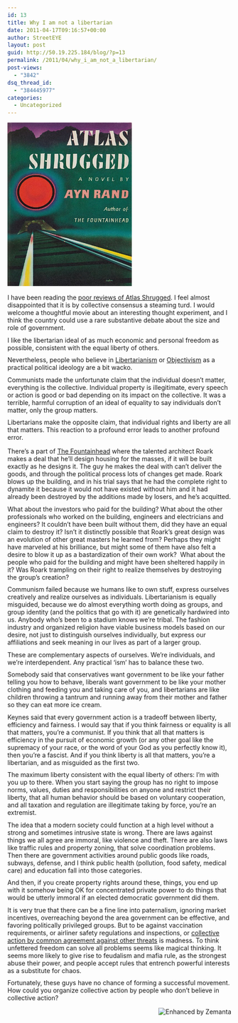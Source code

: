 ```yaml
---
id: 13
title: Why I am not a libertarian
date: 2011-04-17T09:16:57+00:00
author: StreetEYE
layout: post
guid: http://50.19.225.184/blog/?p=13
permalink: /2011/04/why_i_am_not_a_libertarian/
post-views:
  - "3842"
dsq_thread_id:
  - "384445977"
categories:
  - Uncategorized
---
```

  <img src="/assets/2020/atlasshrugged.jpg" alt="Atlas Shrugged" width="280" height="367" /></a></p> 
  
<span class="Apple-style-span" style="font-family: TimesRoman, serif; font-size: 16px; color: rgb(0, 0, 0); "></p> 

<p style="margin-top: 0px; margin-right: 0px; margin-bottom: 0.75em; margin-left: 0px; padding-top: 0px; padding-right: 0px; padding-bottom: 0px; padding-left: 0px; ">
  I have been reading the <a href="http://www.rottentomatoes.com/m/atlas_shrugged_part_i/">poor reviews of Atlas Shrugged</a>. I feel almost disappointed that it is by collective consensus a steaming turd. I would welcome a thoughtful movie about an interesting thought experiment, and I think the country could use a rare substantive debate about the size and role of government.
</p>

<p style="margin-top: 0px; margin-right: 0px; margin-bottom: 0.75em; margin-left: 0px; padding-top: 0px; padding-right: 0px; padding-bottom: 0px; padding-left: 0px; ">
  I like the libertarian ideal of as much economic and personal freedom as possible, consistent with the equal liberty of others.
</p>

<p style="margin-top: 0px; margin-right: 0px; margin-bottom: 0.75em; margin-left: 0px; padding-top: 0px; padding-right: 0px; padding-bottom: 0px; padding-left: 0px; ">
  Nevertheless, people who believe in <a href="http://en.wikipedia.org/wiki/Libertarianism">Libertarianism</a><span>&nbsp;o</span><span>r <a href="http://www.atlassociety.org/objectivism">Objectivism</a>&nbsp;</span>as a practical political ideology are a bit wacko.
</p>

<p style="margin-top: 0px; margin-right: 0px; margin-bottom: 0.75em; margin-left: 0px; padding-top: 0px; padding-right: 0px; padding-bottom: 0px; padding-left: 0px; ">
  Communists made the unfortunate claim that the individual doesn’t matter, everything is the collective. Individual property is illegitimate, every speech or action is good or bad depending on its impact on the collective. It was a terrible, harmful corruption of an ideal of equality to say individuals don’t matter, only the group matters.
</p>

<p style="margin-top: 0px; margin-right: 0px; margin-bottom: 0.75em; margin-left: 0px; padding-top: 0px; padding-right: 0px; padding-bottom: 0px; padding-left: 0px; ">
  Libertarians make the opposite claim, that individual rights and liberty are all that matters. This reaction to a&nbsp;profound error leads to another profound error.
</p>

<p>
  <!--more-->
</p>

<p style="margin-top: 0px; margin-right: 0px; margin-bottom: 0.75em; margin-left: 0px; padding-top: 0px; padding-right: 0px; padding-bottom: 0px; padding-left: 0px; ">
  There’s a part of <a href="http://www.amazon.com/Fountainhead-Ayn-Rand/dp/0451191153">The Fountainhead</a> where the talented architect Roark makes a deal that he’ll design housing for the masses, if it will be built exactly as he designs it. The guy he makes the deal with can’t deliver the goods, and through the political process lots of changes get made. Roark blows up the building, and in his trial says that he had the complete right to dynamite it because it would not have existed without him and it had already been destroyed by the additions made by losers, and he’s acquitted.
</p>

<p style="margin-top: 0px; margin-right: 0px; margin-bottom: 0.75em; margin-left: 0px; padding-top: 0px; padding-right: 0px; padding-bottom: 0px; padding-left: 0px; ">
  What about the investors who paid for the building?&nbsp;What about the other professionals who worked on the building, engineers and electricians and engineers? It couldn’t have been built without them, did they have an equal claim to destroy it? Isn’t it distinctly possible that Roark’s great design was an evolution of other great masters he learned from? Perhaps they might have marveled at his brilliance, but might some of them have also felt a desire to blow it up as a bastardization of their own work? &nbsp;What about the people who paid for the building and might have been sheltered happily in it? Was Roark trampling on their right to realize themselves by destroying the group’s creation?
</p>

<p style="margin-top: 0px; margin-right: 0px; margin-bottom: 0.75em; margin-left: 0px; padding-top: 0px; padding-right: 0px; padding-bottom: 0px; padding-left: 0px; ">
  Communism failed because we humans like to own stuff, express ourselves creatively and realize ourselves as individuals. Libertarianism is equally misguided, because we do almost everything worth doing as groups, and group identity (and the politics that go with it) are genetically hardwired into us. Anybody who’s been to a stadium knows we’re tribal. The fashion industry and organized religion have viable business models based on our desire, not just to distinguish ourselves individually, but express our affiliations and seek meaning in our lives as part of a larger group.
</p>

<p style="margin-top: 0px; margin-right: 0px; margin-bottom: 0.75em; margin-left: 0px; padding-top: 0px; padding-right: 0px; padding-bottom: 0px; padding-left: 0px; ">
  These are complementary aspects of ourselves. We’re individuals, and we’re interdependent. Any practical ‘ism’ has to balance these two.
</p>

<p style="margin-top: 0px; margin-right: 0px; margin-bottom: 0.75em; margin-left: 0px; padding-top: 0px; padding-right: 0px; padding-bottom: 0px; padding-left: 0px; ">
  Somebody said that conservatives want government to be like your father telling you how to behave, liberals want government to be like your mother clothing and feeding you and taking care of you, and libertarians are like children throwing a tantrum and running away from their mother and father so they can eat more ice cream.
</p>

<p style="margin-top: 0px; margin-right: 0px; margin-bottom: 0.75em; margin-left: 0px; padding-top: 0px; padding-right: 0px; padding-bottom: 0px; padding-left: 0px; ">
  Keynes said that every government action is a tradeoff between liberty, efficiency and fairness. I would say that if you think fairness or equality is all that matters, you’re a communist. If you think that all that matters is efficiency in the pursuit of economic growth (or any other goal like the supremacy of your race, or the word of your God as you perfectly know it), then you’re a fascist. And if you think liberty is all that matters, you’re a libertarian, and as misguided as the first two.
</p>

<p style="margin-top: 0px; margin-right: 0px; margin-bottom: 0.75em; margin-left: 0px; padding-top: 0px; padding-right: 0px; padding-bottom: 0px; padding-left: 0px; ">
  The maximum liberty consistent with the equal liberty of others: I’m with you up to there. When you start saying the group has no right to impose norms, values, duties and responsibilities on anyone and restrict their liberty, that all human behavior should be based on voluntary cooperation, and all taxation and regulation are illegitimate taking by force, you’re an extremist.
</p>

<p style="margin-top: 0px; margin-right: 0px; margin-bottom: 0.75em; margin-left: 0px; padding-top: 0px; padding-right: 0px; padding-bottom: 0px; padding-left: 0px; ">
  The idea that a modern society could function at a high level without a strong and sometimes intrusive state is wrong. There are laws against things we all agree are immoral, like violence and theft. There are also laws like traffic rules and property zoning, that solve coordination problems. Then there are government activities around public goods like roads, subways, defense, and I think public health (pollution, food safety, medical care) and education fall into those categories.&nbsp;
</p>

<p style="margin-top: 0px; margin-right: 0px; margin-bottom: 0.75em; margin-left: 0px; padding-top: 0px; padding-right: 0px; padding-bottom: 0px; padding-left: 0px; ">
  And then, if you create property rights around these, things, you end up with it somehow being OK for concentrated private power to do things that would be utterly immoral if an elected democratic government did them.
</p>

<p style="margin-top: 0px; margin-right: 0px; margin-bottom: 0.75em; margin-left: 0px; padding-top: 0px; padding-right: 0px; padding-bottom: 0px; padding-left: 0px; ">
  It is very true that there can be a fine line into paternalism, ignoring market incentives, overreaching beyond the area government can be effective, and favoring politically privileged groups. But to be against vaccination requirements, or airliner safety regulations and inspections, or <a href="http://mises.org/daily/5065/Empirical-Evidence-That-Brad-DeLong-Is-Completely-Obtuse">collective action by common agreement against other threats</a> is madness.&nbsp;To think unfettered freedom can solve all problems seems like magical thinking. It seems more likely to give rise to feudalism and mafia rule, as the strongest abuse their power, and people accept rules that entrench powerful interests as a substitute for chaos.
</p>

<p style="margin-top: 0px; margin-right: 0px; margin-bottom: 0.75em; margin-left: 0px; padding-top: 0px; padding-right: 0px; padding-bottom: 0px; padding-left: 0px; ">
  Fortunately, these guys have no chance of forming a successful movement. How could you organize collective action by people who don’t believe in collective action?
</p>

<p>
  </span>
</p>

<div class="zemanta-pixie" style="margin-top:10px;height:15px">
  <a class="zemanta-pixie-a" href="http://www.zemanta.com/" title="Enhanced by Zemanta"><img class="zemanta-pixie-img" src="http://img.zemanta.com/zemified_e.png?x-id=ac60aae4-87fb-43ed-8175-3ea6f0d20ccb" alt="Enhanced by Zemanta" style="border:none;float:right" /></a>
</div>
